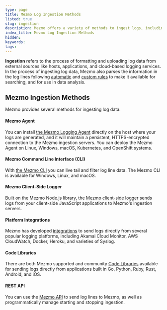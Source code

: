 ```yaml
---
type: page
title: Mezmo Log Ingestion Methods
listed: true
slug: ingestion
description: Mezmo offers a variety of methods to ingest logs, including the Mezmo Agent, Mezmo CLI, a client-side logger, logging platform integrations, code libraries, and a REST API
index_title: Mezmo Log Ingestion Methods
hidden: 
keywords: 
tags: 
---
```


**Ingestion** refers to the process of formatting and uploading log data from external sources like hosts, applications, and cloud-based logging services. In the process of ingesting log data, Mezmo also parses the information in the log lines following  [automatic](/docs/log-parsing)  and [custom rules](/docs/parse-logs-with-custom-templates) to make it available for searching, and for use in data analysis.

## Mezmo Ingestion Methods

Mezmo provides several methods for ingesting log data.

#### Mezmo Agent

You can install [the Mezmo Logging Agent](https://docs.mezmo.com/docs/introducing-the-agent)  directly on the host where your logs are generated, and it will maintain a persistent, HTTPS-encrypted connection to the Mezmo ingestion servers. You can deploy the Mezmo Agent on Linux, Windows, macOS, Kubernetes, and OpenShift systems.

#### Mezmo Command Line Interface (CLI)

With [the Mezmo CLI](/docs/mezmo-cli)  you can live tail and filter log line data. The Mezmo CLI is available for Windows, Linux, and macOS.

#### Mezmo Client-Side Logger

Built on the Mezmo Node.js library, the [Mezmo client-side logger](https://docs.mezmo.com/docs/client-side-logging) sends logs from your client-side JavaScript applications to Mezmo's ingestion servers.

#### Platform Integrations

Mezmo has developed [integrations](https://docs.mezmo.com/docs/ingestion-integrations) to send logs directly from several popular logging platforms, including Akamai Cloud Monitor, AWS CloudWatch, Docker, Heroku, and varieties of Syslog.

#### Code Libraries

There are both Mezmo supported and community [Code Libraries](/docs/code-libraries)  available for sending logs directly from applications built in Go, Python, Ruby, Rust, Android, and iOS.

#### REST API

You can use the [Mezmo API](https://docs.mezmo.com/log-analysis-api/ref) to send log lines to Mezmo, as well as programmatically manage starting and stopping ingestion.